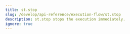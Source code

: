 ```yaml
---
title: st.stop
slug: /develop/api-reference/execution-flow/st.stop
description: st.stop stops the execution immediately.
ignore: true
---
```


<Autofunction function="streamlit.stop" />
